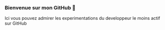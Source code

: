### Bienvenue sur mon GitHub 👋

Ici vous pouvez admirer les experimentations du developpeur le moins actif sur GitHub  
